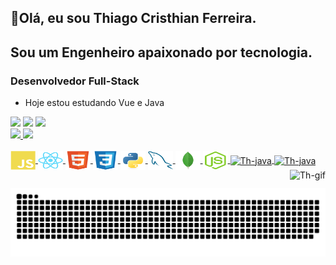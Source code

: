 ## 👋Olá, eu sou Thiago Cristhian Ferreira.
## Sou um Engenheiro apaixonado por tecnologia.

### Desenvolvedor Full-Stack

- Hoje estou estudando Vue e Java

<div>
  <a href = "mailto:thiagocristhian@gmail.com"><img src="https://img.shields.io/badge/Gmail-D14836?style=for-the-badge&logo=gmail&logoColor=white" target="_blank"></a>
  <a href="https://www.linkedin.com/in/thiago-c-ferreira/" target="_blank"><img src="https://img.shields.io/badge/-LinkedIn-%230077B5?style=for-the-badge&logo=linkedin&logoColor=white" target="_blank" /></a> 
  <a href="https://api.whatsapp.com/send?phone=5516992923943" target="_blank"><img src="https://img.shields.io/badge/WhatsApp-25D366?style=for-the-badge&logo=whatsapp&logoColor=white" target="_blank"></a>
</div>

<div style="display: inline_block">
  <a href="https://github.com/thiagocristhianferreira"/>
  <img height="180em" src="https://github-readme-stats.vercel.app/api?username=thiagocristhianferreira&show_icons=true&theme=dracula&include_all_commits=true&count_private=true"/>
  <img height="180em" src="https://github-readme-stats.vercel.app/api/top-langs/?username=thiagocristhianferreira&layout=compact&langs_count=7&theme=dracula"/>
</div>

<div style="display: inline_block"><br>
  <img align="center" alt="Th-Js" height="30" width="40" src="https://raw.githubusercontent.com/devicons/devicon/master/icons/javascript/javascript-plain.svg" />
  <img align="center" alt="Th-React" height="30" width="40" src="https://raw.githubusercontent.com/devicons/devicon/master/icons/react/react-original.svg" />
  <img align="center" alt="Th-HTML" height="30" width="40" src="https://raw.githubusercontent.com/devicons/devicon/master/icons/html5/html5-original.svg" />
  <img align="center" alt="Th-CSS" height="30" width="40" src="https://raw.githubusercontent.com/devicons/devicon/master/icons/css3/css3-original.svg" />
  <img align="center" alt="Th-Python" height="30" width="40" src="https://raw.githubusercontent.com/devicons/devicon/master/icons/python/python-original.svg" />
  <img align="center" alt="Th-mysql" height="30" width="40" src="https://raw.githubusercontent.com/devicons/devicon/master/icons/mysql/mysql-original.svg" />
  <img align="center" alt="Th-mongodb" height="30" width="40" src="https://raw.githubusercontent.com/devicons/devicon/master/icons/mongodb/mongodb-original.svg" />
  <img align="center" alt="Th-nodejs" height="30" width="40" src="https://raw.githubusercontent.com/devicons/devicon/master/icons/nodejs/nodejs-original.svg" />
  <img align="center" alt="Th-java" height="30" width="40" src="https://user-images.githubusercontent.com/72468632/151837988-c9c4825c-bc50-47d6-8d69-37de86f67f6e.png" />
  <img align="center" alt="Th-java" height="30" width="40" src="https://cdn.imgbin.com/10/17/20/imgbin-vue-js-javascript-library-angularjs-react-vue-js-8R8Q3G4FPrgmdZKcVKDDTuR9Z.jpg" />

  <img align="right" alt="Th-gif" src="https://c.tenor.com/GfSX-u7VGM4AAAAM/coding.gif" />

</div>

  
  ##
 
<div>
  
  ![Snake animation](https://github.com/thiagocristhianferreira/thiagocristhianferreira/blob/output/github-contribution-grid-snake.svg)
  
</div>

